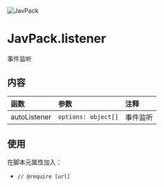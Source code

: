 ![JavPack](https://s1.ax1x.com/2022/04/01/q5lzYn.png "logo")

# JavPack.listener

事件监听

## 内容

| 函数         | 参数                | 注释     |
| :----------- | :------------------ | :------- |
| autoListener | `options: object[]` | 事件监听 |

## 使用

在脚本元属性加入：

- `// @require [url]`
